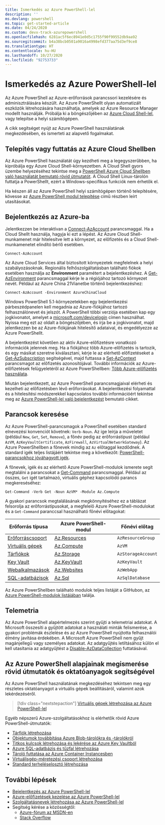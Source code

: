 ```yaml
---
title: Ismerkedés az Azure PowerShell-lel
description: ''
ms.devlang: powershell
ms.topic: get-started-article
ms.date: 04/24/2020
ms.custom: devx-track-azurepowershell
ms.openlocfilehash: 6281ac5f6ec8941e0d5c1755f90f99552db9aa92
ms.sourcegitcommit: b4a38bcb0501a9016a4998efd377aa75d3ef9ce8
ms.translationtype: HT
ms.contentlocale: hu-HU
ms.lasthandoff: 10/27/2020
ms.locfileid: "92753733"
---
```

# <a name="get-started-with-azure-powershell"></a>Ismerkedés az Azure PowerShell-lel

Az Azure PowerShell az Azure-erőforrások parancssori kezelésére és adminisztrálására készült.
Az Azure PowerShellt olyan automatizált eszközök létrehozására használhatja, amelyek az Azure Resource Manager modellt használják. Próbálja ki a böngészőjében az [Azure Cloud Shell-lel](/azure/cloud-shell/overview), vagy telepítse a helyi számítógépen.

A cikk segítséget nyújt az Azure PowerShell használatának megkezdésében, és ismerteti az alapvető fogalmakat.

## <a name="install-or-run-in-azure-cloud-shell"></a>Telepítés vagy futtatás az Azure Cloud Shellben

Az Azure PowerShell használatát úgy kezdheti meg a legegyszerűbben, ha kipróbálja egy Azure Cloud Shell-környezetben. A Cloud Shell gyors üzembe helyezéséhez tekintse meg a [PowerShell Azure Cloud Shellben való használatát bemutató rövid útmutatót](/azure/cloud-shell/quickstart-powershell). A Cloud Shell Linux-tárolón futtatja a PowerShellt, ezért a Windows-specifikus funkciók nem érhetők el.

Ha készen áll az Azure PowerShell helyi számítógépen történő telepítésére, kövesse az [Azure PowerShell modul telepítése](install-az-ps.md) című részben leírt utasításokat.

## <a name="sign-in-to-azure"></a>Bejelentkezés az Azure-ba

Jelentkezzen be interaktívan a [Connect-AzAccount](/powershell/module/az.accounts/connect-azaccount) parancsmaggal. Ha a Cloud Shellt használja, hagyja ki ezt a lépést. Az Azure Cloud Shell-munkamenet már hitelesítve lett a környezet, az előfizetés és a Cloud Shell-munkamenetet elindító bérlő esetében.

```azurepowershell-interactive
Connect-AzAccount
```

Az Azure Cloud Services által biztosított környezetek megfelelnek a helyi szabályozásoknak. Regionális felhőszolgáltatásban található fiókok esetében használja az **Environment** paramétert a bejelentkezéshez. A [Get-AzEnvironment](/powershell/module/Az.Accounts/Get-AzEnvironment) parancsmaggal kérje le a régiójához tartozó környezet nevét.
Például az Azure China 21Vianetbe történő bejelentkezéshez:

```azurepowershell-interactive
Connect-AzAccount -Environment AzureChinaCloud
```

Windows PowerShell 5.1-környezetekben egy bejelentkezési párbeszédpanelen kell megadnia az Azure-fiókjához tartozó felhasználónevet és jelszót. A PowerShell többi verziója esetében kap egy jogkivonatot, amelyet a [microsoft.com/devicelogin](https://microsoft.com/devicelogin) címen használhat. Nyissa meg ezt az oldalt a böngészőjében, és írja be a jogkivonatot, majd jelentkezzen be az Azure-fiókjának hitelesítő adataival, és engedélyezze az Azure PowerShellt.

A bejelentkezést követően az aktív Azure-előfizetésre vonatkozó információk jelennek meg. Ha a fiókjához több Azure-előfizetés is tartozik, és egy másikat szeretne kiválasztani, kérje le az elérhető előfizetéseket a [Get-AzSubscription](/powershell/module/az.accounts/get-azsubscription) segítségével, majd futtassa a [Set-AzContext](/powershell/module/az.accounts/set-azcontext) parancsmagot az előfizetés azonosítójával. További információk az Azure-előfizetések felügyeletéről az Azure PowerShellben: [Több Azure-előfizetés használata](manage-subscriptions-azureps.md).

Miután bejelentkezett, az Azure PowerShell parancsmagjaival elérheti és kezelheti az előfizetésben lévő erőforrásokat. A bejelentkezési folyamattal és a hitelesítési módszerekkel kapcsolatos további információért tekintse meg az [Azure PowerShell-lel való bejelentkezést](authenticate-azureps.md) bemutató cikket.

## <a name="find-commands"></a>Parancsok keresése

Az Azure PowerShell-parancsmagok a PowerShell esetében standard elnevezési konvenciót követnek: `Verb-Noun`. Az ige leírja a műveletet (például `New`, `Get`, `Set`, `Remove`), a főnév pedig az erőforrástípust (például `AzVM`, `AzKeyVaultCertificate`, `AzFirewall`, `AzVirtualNetworkGateway`). Az Azure PowerShellben a főnevek mindig az `Az` előtaggal kezdődnek. A standard igék teljes listájáért tekintse meg a következőt: [PowerShell-parancsokhoz jóváhagyott igék](/powershell/scripting/developer/cmdlet/approved-verbs-for-windows-powershell-commands).

A főnevek, igék és az elérhető Azure PowerShell-modulok ismerete segít megtalálni a parancsokat a [Get-Command](/powershell/module/microsoft.powershell.core/get-command) parancsmaggal. Például az összes, `Get` igét tartalmazó, virtuális géphez kapcsolódó parancs megkereséséhez:

```powershell-interactive
Get-Command -Verb Get -Noun AzVM* -Module Az.Compute
```

A gyakori parancsok megtalálásának megkönnyítéséhez ez a táblázat felsorolja az erőforrástípusokat, a megfelelő Azure PowerShell-modulokat és a `Get-Command` paranccsal használható főnévi előtagokat:

|                              Erőforrás típusa                              |                   Azure PowerShell-modul                    |    Főnévi előtag     |
| ----------------------------------------------------------------------- | ------------------------------------------------------------ | ------------------ |
| [Erőforráscsoport](/azure/azure-resource-manager/resource-group-overview) | [Az.Resources](/powershell/module/az.resources#resources)    | `AzResourceGroup`  |
| [Virtuális gépek](/azure/virtual-machines)                             | [Az.Compute](/powershell/module/az.compute#virtual_machines) | `AzVM`             |
| [Tárfiókok](/azure/storage/common/storage-introduction)          | [Az.Storage](/powershell/module/az.storage/)                 | `AzStorageAccount` |
| [Key Vault](/azure/key-vault/key-vault-whatis)                          | [Az.KeyVault](/powershell/module/az.keyvault)                | `AzKeyVault`       |
| [Webalkalmazások](/azure/app-service)                                  | [Az.Websites](/powershell/module/az.websites)                | `AzWebApp`         |
| [SQL-adatbázisok](/azure/sql-database)                                    | [Az.Sql](/powershell/module/az.sql)                          | `AzSqlDatabase`    |

Az Azure PowerShellben található modulok teljes listáját a GitHubon, az [Azure PowerShell-modulok listájában](https://github.com/Azure/azure-powershell/blob/master/documentation/azure-powershell-modules.md) találja.

## <a name="telemetry"></a>Telemetria

Az Azure PowerShell alapértelmezés szerint gyűjti a telemetriai adatokat. A Microsoft összesíti a gyűjtött adatokat a használati minták felismerése, a gyakori problémák észlelése és az Azure PowerShell nyújtotta felhasználói élmény javítása érdekében. A Microsoft Azure PowerShell nem gyűjt magánjellegű vagy személyes adatokat. Az adatgyűjtés letiltásához külön el kell utasítania az adatgyűjtést a [Disable-AzDataCollection](/powershell/module/az.accounts/disable-azdatacollection) futtatásával.

## <a name="learn-azure-powershell-basics-with-quickstarts-and-tutorials"></a>Az Azure PowerShell alapjainak megismerése rövid útmutatók és oktatóanyagok segítségével

Az Azure PowerShell használatának megkezdéséhez tekintsen meg egy részletes oktatóanyagot a virtuális gépek beállításáról, valamint azok lekérdezéséről.

> [!div class="nextstepaction"]
> [Virtuális gépek létrehozása az Azure PowerShell-lel](azureps-vm-tutorial.yml)

Egyéb népszerű Azure-szolgáltatásokhoz is elérhetők rövid Azure PowerShell-útmutatók:

* [Tárfiók létrehozása](/azure/storage/common/storage-quickstart-create-account?tabs=azure-powershell)
* [Objektumok továbbítása Azure Blob-tárolókra és -tárolókról](/azure/storage/blobs/storage-quickstart-blobs-powershell)
* [Titkos kulcsok létrehozása és lekérése az Azure Key Vaultból](/azure/key-vault/quick-create-powershell)
* [Azure SQL-adatbázis és tűzfal létrehozása](/azure/sql-database/scripts/sql-database-create-and-configure-database-powershell)
* [Tároló futtatása az Azure Container Instancesben](/azure/container-instances/container-instances-quickstart-powershell)
* [Virtuálisgép-méretezési csoport létrehozása](/azure/virtual-machine-scale-sets/quick-create-powershell)
* [Standard terheléselosztó létrehozása](/azure/load-balancer/quickstart-create-standard-load-balancer-powershell)

## <a name="next-steps"></a>További lépések

* [Bejelentkezés az Azure PowerShell-lel](authenticate-azureps.md)
* [Azure-előfizetések kezelése az Azure PowerShell-lel](manage-subscriptions-azureps.md)
* [Szolgáltatásnevek létrehozása az Azure PowerShell-lel](create-azure-service-principal-azureps.md)
* Segítség kérése a közösségtől:
  * [Azure-fórum az MSDN-en](https://go.microsoft.com/fwlink/p/?LinkId=320212)
  * [Stack Overflow](https://go.microsoft.com/fwlink/?LinkId=320213)
